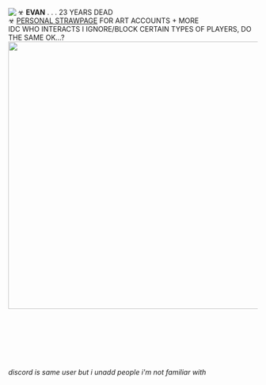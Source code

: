 ☣ **EVAN** . . . 23 YEARS DEAD <img align="left" src="https://blob.gifcities.org/gifcities/2MLGHAVMDVV34Q22ZJ265A22OPI2QZO4.gif">  <br/> 
☣ [PERSONAL STRAWPAGE](https://w0lf.straw.page) FOR ART ACCOUNTS + MORE
</br> IDC WHO INTERACTS I IGNORE/BLOCK CERTAIN TYPES OF PLAYERS, DO THE SAME OK...? 
</br> <img width="540" src="https://i.imgur.com/Nc3gjDK.png">
<br/><br/><br/><br/><br/><br/><br/><br/>*discord is same user but i unadd people i'm not familiar with*

